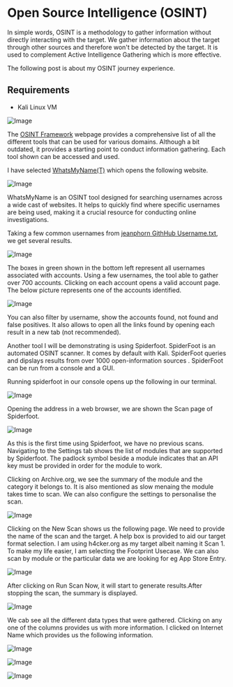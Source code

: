 # Open Source Intelligence (OSINT)

In simple words, OSINT is a methodology to gather information without directly interacting with the target. We gather information about the target through other sources and therefore won't be detected by the target. It is used to complement Active Intelligence Gathering which is more effective. 

The following post is about my OSINT journey experience.

## Requirements
* Kali Linux VM

![Image](https://github.com/user-attachments/assets/e8cdca9e-46a8-4507-a286-6e6b26741d19)

The [OSINT Framework](https://osintframework.com/) webpage provides a comprehensive list of all the different tools that can be used for various domains. Although a bit outdated, it provides a starting point to conduct information gathering. Each tool shown can be accessed and used.

I have selected [WhatsMyName(T)](https://whatsmyname.app/) which opens the following website. 

![Image](https://github.com/user-attachments/assets/8b849538-7905-420d-9653-ecea6db058ff)

WhatsMyName is an OSINT tool designed for searching usernames across a wide cast of websites. It helps to quickly find where specific usernames are being used, making it a crucial resource for conducting online investigations.

Taking a few common usernames from [jeanphorn GithHub Username.txt](https://github.com/jeanphorn/wordlist/blob/master/usernames.txt), we get several results.

![Image](https://github.com/user-attachments/assets/fa618e3d-279f-489a-a62a-7d415e0d06f0)

The boxes in green shown in the bottom left represent all usernames associated with accounts. Using a few usernames, the tool able to gather over 700 accounts. Clicking on each account opens a valid account page. The below picture represents one of the accounts identified.

![Image](https://github.com/user-attachments/assets/b1d08056-7848-4263-83d4-b1b2b0b38cd9)

You can also filter by username, show the accounts found, not found and false positives. It also allows to open all the links found by opening each result in a new tab (not recommended). 

Another tool I will be demonstrating is using Spiderfoot. SpiderFoot is an automated OSINT scanner. It comes by default with Kali. SpiderFoot queries and dipslays results from over 1000 open-information sources . SpiderFoot can be run from a console and a GUI. 

Running spiderfoot in our console opens up the following in our terminal.

![Image](https://github.com/user-attachments/assets/3bce9179-cee0-416a-bbee-07ab40709121)

Opening the address in a web browser, we are shown the Scan page of Spiderfoot.

![Image](https://github.com/user-attachments/assets/e3333d06-5d2e-42d0-a14b-379135b536d5)

As this is the first time using Spiderfoot, we have no previous scans. Navigating to the Settings tab shows the list of modules that are supported by Spiderfoot. The padlock symbol beside a module indicates that an API key must be provided in order for the module to work.

Clicking on Archive.org, we see the summary of the module and the category it belongs to. It is also mentioned as slow menaing the module takes time to scan. We can also configure the settings to personalise the scan.

![Image](https://github.com/user-attachments/assets/76ec7988-b94c-467c-9e8a-006270fbf7d6)

Clicking on the New Scan shows us the following page. We need to provide the name of the scan and the target. A help box is provided to aid our target format selection. I am using h4cker.org as my target albeit naming it Scan 1. To make my life easier, I am selecting the Footprint Usecase. We can also scan by module or the particular data we are looking for eg App Store Entry.

![Image](https://github.com/user-attachments/assets/45d3f17d-a1c5-41b5-ba05-f087b258e069)

After clicking on Run Scan Now, it will start to generate results.After stopping the scan, the summary is displayed. 

![Image](https://github.com/user-attachments/assets/9ab22b7f-8627-453f-acb7-6e7b0b6a3129)

We cab see all the different data types that were gathered. Clicking on any one of the columns provides us with more information. I clicked on Internet Name which provides us the following information.

![Image](https://github.com/user-attachments/assets/96d8b050-9f94-4455-a631-b13eebbcdf34)


![Image](https://github.com/user-attachments/assets/98dc373c-edeb-4820-8cad-24b0f10359fd)

![Image](https://github.com/user-attachments/assets/e78c014e-dbeb-485e-8d13-83358eb81b5f)